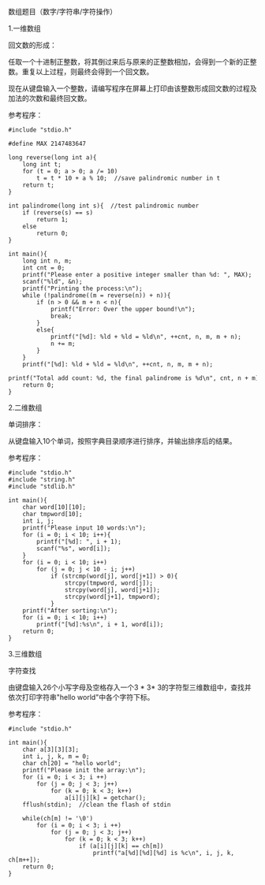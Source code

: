 数组题目（数字/字符串/字符操作）

1.一维数组

回文数的形成：

任取一个十进制正整数，将其倒过来后与原来的正整数相加，会得到一个新的正整数。重复以上过程，则最终会得到一个回文数。

现在从键盘输入一个整数，请编写程序在屏幕上打印由该整数形成回文数的过程及加法的次数和最终回文数。

参考程序：

    #include "stdio.h"
     
    #define MAX 2147483647
    
    long reverse(long int a){
    	long int t;
    	for (t = 0; a > 0; a /= 10)
    		t = t * 10 + a % 10;  //save palindromic number in t
    	return t;
    }
     
    int palindrome(long int s){  //test palindromic number
    	if (reverse(s) == s)
    		return 1;
    	else 
    		return 0;
    }
     
    int main(){
    	long int n, m;
    	int cnt = 0;
    	printf("Please enter a positive integer smaller than %d: ", MAX);
    	scanf("%ld", &n);
    	printf("Printing the process:\n");
    	while (!palindrome((m = reverse(n)) + n)){
    		if (n > 0 && m + n < n){
    			printf("Error: Over the upper bound!\n");
    			break;
    		}
    		else{
    			printf("[%d]: %ld + %ld = %ld\n", ++cnt, n, m, m + n);
    			n += m;
    		}
    	}
    	printf("[%d]: %ld + %ld = %ld\n", ++cnt, n, m, m + n);
    	printf("Total add count: %d, the final palindrome is %d\n", cnt, n + m);
    	return 0;
    }

2.二维数组

单词排序：

从键盘输入10个单词，按照字典目录顺序进行排序，并输出排序后的结果。

参考程序：

    #include "stdio.h"
    #include "string.h"
    #include "stdlib.h"
    
    int main(){
    	char word[10][10];
    	char tmpword[10];
    	int i, j;
    	printf("Please input 10 words:\n");
    	for (i = 0; i < 10; i++){
    		printf("[%d]: ", i + 1);
    		scanf("%s", word[i]);
    	}
    	for (i = 0; i < 10; i++)
    		for (j = 0; j < 10 - i; j++)
    			if (strcmp(word[j], word[j+1]) > 0){
    				strcpy(tmpword, word[j]);
    				strcpy(word[j], word[j+1]);
    				strcpy(word[j+1], tmpword);
    			}
    	printf("After sorting:\n");
    	for (i = 0; i < 10; i++)
    		printf("[%d]:%s\n", i + 1, word[i]);
    	return 0;
    }

3.三维数组

字符查找

由键盘输入26个小写字母及空格存入一个3 * 3* 3的字符型三维数组中，查找并依次打印字符串"hello world"中各个字符下标。

参考程序：

    #include "stdio.h"
    
    int main(){
    	char a[3][3][3];
    	int i, j, k, m = 0;
    	char ch[20] = "hello world";
    	printf("Please init the array:\n");
    	for (i = 0; i < 3; i ++)
    		for (j = 0; j < 3; j++)
    			for (k = 0; k < 3; k++)
    				a[i][j][k] = getchar();
    	fflush(stdin);  //clean the flash of stdin
    	
    	while(ch[m] != '\0')
    		for (i = 0; i < 3; i ++)
    			for (j = 0; j < 3; j++)
    				for (k = 0; k < 3; k++)
    					if (a[i][j][k] == ch[m])
    						printf("a[%d][%d][%d] is %c\n", i, j, k, ch[m++]);
    	return 0;
    }
